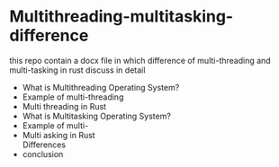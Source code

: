 # Multithreading-multitasking-difference
this repo contain a docx file in which difference of multi-threading and multi-tasking in rust discuss in detail
<ul>
<li> What is Multithreading Operating System?</li>
<li> Example of multi-threading</li>
<li> Multi threading in Rust </li>
<li> What is Multitasking Operating System?</li>
<li>Example of multi- </li>
<li>Multi asking in Rust  </li>
</li>Differences </li>
<li>conclusion </li>
</ul>
